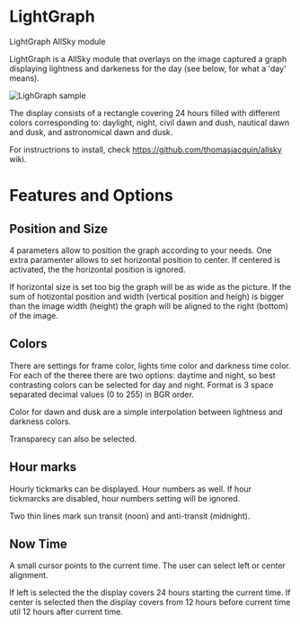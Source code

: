 # LightGraph
LightGraph AllSky module

LightGraph is a AllSky module that overlays on the image captured a graph displaying lightness and darkeness for the day (see below, for what a 'day' means).

![LighGraph sample](https://cgastrophoto.co.uk/lightgraph/lightgraph_sample.JPG)

The display consists of a rectangle covering 24 hours filled with different colors corresponding to: daylight, night, civil dawn and dush, nautical dawn and dusk, and astronomical dawn and dusk.

For instructrions to install, check https://github.com/thomasjacquin/allsky wiki.

# Features and Options

## Position and Size
4 parameters allow to position the graph according to your needs. One extra paramenter allows to set horizontal position to center. If centered is activated, the the horizontal position is ignored.

If horizontal size is set too big the graph will be as wide as the picture.
If the sum of hotizontal position and width (vertical position and heigh) is bigger than the image width (height) the graph will be aligned to the right (bottom) of the image.

## Colors

There are settings for frame color, lights time color and darkness time color. For each of the theree there are two options: daytime and night, so best contrasting colors can be selected for day and night. Format is 3 space separated decimal values (0 to 255) in BGR order.

Color for dawn and dusk are a simple interpolation between lightness and darkness colors.

Transparecy can also be selected.

## Hour marks

Hourly tickmarks can be displayed. Hour numbers as well. If hour tickmarcks are disabled, hour numbers setting will be ignored.

Two thin lines mark sun transit (noon) and anti-transit (midnight).

## Now Time

A small cursor points to the current time. The user can select left or center alignment.

If left is selected the the display covers 24 hours starting the current time.
If center is selected then the display covers from 12 hours before current time util 12 hours after current time.

